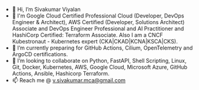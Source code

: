 - 👋 Hi, I’m Sivakumar Viyalan
- 🧳 I'm Google Cloud Certified Professional Cloud (Developer, DevOps Engineer & Architect), AWS Certified (Developer, Solutions Architect) Associate and DevOps Engineer Professional and AI Practitioner and HashiCorp Certified: Terraform Associate. Also I am a CNCF Kubestronaut - Kubernetes expert (CKA|CKAD|KCNA|KSCA|CKS).
- 🌱 I’m currently preparing for GitHub Actions, Cilium, OpenTelemetry and ArgoCD certifications.
- 💞️ I’m looking to collaborate on Python, FastAPI, Shell Scripting, Linux, Git, Docker, Kubernetes, AWS, Google Cloud, Microsoft Azure, GitHub Actions, Ansible, Hashicorp Terraform.
- 📫 Reach me @ v.sivakumar.mca@gmail.com

<!---
sivakumarviyalan/sivakumarviyalan is a ✨ special ✨ repository because its `README.md` (this file) appears on your GitHub profile.
You can click the Preview link to take a look at your changes.
--->
